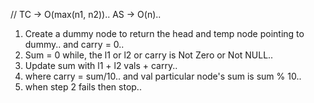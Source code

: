 //  TC -> O(max(n1, n2))..  AS -> O(n)..
1) Create a dummy node to return the head and temp node pointing to dummy.. and carry = 0..
2) Sum = 0 while, the l1 or l2 or carry is Not Zero or Not NULL..
3) Update sum with l1 + l2 vals + carry..
4) where carry = sum/10.. and val particular node's sum is sum % 10..
5) when step 2 fails then stop..
​